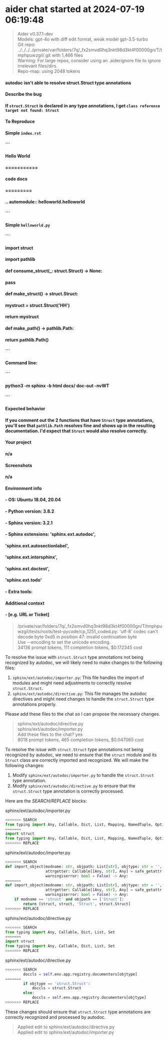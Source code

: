 
# aider chat started at 2024-07-19 06:19:48

> Aider v0.37.1-dev  
> Models: gpt-4o with diff edit format, weak model gpt-3.5-turbo  
> Git repo: ../../../../private/var/folders/7q/_fx2smvd0hq3nkt98d3kt4f00000gn/T/tmphpuwzgil/.git with 1,466 files  
> Warning: For large repos, consider using an .aiderignore file to ignore irrelevant files/dirs.  
> Repo-map: using 2048 tokens  

#### autodoc isn't able to resolve struct.Struct type annotations  
#### **Describe the bug**  
#### If `struct.Struct` is declared in any type annotations, I get `class reference target not found: Struct`  
####   
#### **To Reproduce**  
#### Simple `index.rst`  
#### ```  
#### Hello World  
#### ===========  
####   
#### code docs  
#### =========  
####   
#### .. automodule:: helloworld.helloworld  
#### ```  
####   
#### Simple `helloworld.py`  
#### ```  
#### import struct  
#### import pathlib  
####   
#### def consume_struct(_: struct.Struct) -> None:  
####     pass  
####   
#### def make_struct() -> struct.Struct:  
####     mystruct = struct.Struct('HH')  
####     return mystruct  
####   
#### def make_path() -> pathlib.Path:  
####     return pathlib.Path()  
#### ```  
####   
#### Command line:  
#### ```  
#### python3 -m sphinx -b html docs/ doc-out -nvWT  
#### ```  
####   
#### **Expected behavior**  
#### If you comment out the 2 functions that have `Struct` type annotations, you'll see that `pathlib.Path` resolves fine and shows up in the resulting documentation. I'd expect that `Struct` would also resolve correctly.  
####   
#### **Your project**  
#### n/a  
####   
#### **Screenshots**  
#### n/a  
####   
#### **Environment info**  
#### - OS: Ubuntu 18.04, 20.04  
#### - Python version: 3.8.2  
#### - Sphinx version: 3.2.1  
#### - Sphinx extensions:  'sphinx.ext.autodoc',  
####               'sphinx.ext.autosectionlabel',  
####               'sphinx.ext.intersphinx',  
####               'sphinx.ext.doctest',  
####               'sphinx.ext.todo'  
#### - Extra tools:   
####   
#### **Additional context**  
####   
####   
#### - [e.g. URL or Ticket]  
####   
####  
> /private/var/folders/7q/_fx2smvd0hq3nkt98d3kt4f00000gn/T/tmphpuwzgil/tests/roots/test-pycode/cp_1251_coded.py: 'utf-8' codec can't decode byte 0xd5 in position 47: invalid continuation byte  
> Use --encoding to set the unicode encoding.  
> 34136 prompt tokens, 111 completion tokens, $0.172345 cost  

To resolve the issue with `struct.Struct` type annotations not being recognized by autodoc, we will likely need to make changes to the following files:

1. `sphinx/ext/autodoc/importer.py`: This file handles the import of modules and might need adjustments to correctly resolve `struct.Struct`.
2. `sphinx/ext/autodoc/directive.py`: This file manages the autodoc directives and might need changes to handle the `struct.Struct` type annotations properly.

Please add these files to the chat so I can propose the necessary changes.

> sphinx/ext/autodoc/directive.py  
> sphinx/ext/autodoc/importer.py  
> Add these files to the chat? yes  
> 8018 prompt tokens, 465 completion tokens, $0.047065 cost  

To resolve the issue with `struct.Struct` type annotations not being recognized by autodoc, we need to ensure that the `struct` module and its `Struct` class are correctly imported and recognized. We will make the following changes:

1. Modify `sphinx/ext/autodoc/importer.py` to handle the `struct.Struct` type annotation.
2. Modify `sphinx/ext/autodoc/directive.py` to ensure that the `struct.Struct` type annotation is correctly processed.

Here are the *SEARCH/REPLACE* blocks:

sphinx/ext/autodoc/importer.py
```python
<<<<<<< SEARCH
from typing import Any, Callable, Dict, List, Mapping, NamedTuple, Optional, Tuple
=======
import struct
from typing import Any, Callable, Dict, List, Mapping, NamedTuple, Optional, Tuple
>>>>>>> REPLACE
```

sphinx/ext/autodoc/importer.py
```python
<<<<<<< SEARCH
def import_object(modname: str, objpath: List[str], objtype: str = '',
                  attrgetter: Callable[[Any, str], Any] = safe_getattr,
                  warningiserror: bool = False) -> Any:
=======
def import_object(modname: str, objpath: List[str], objtype: str = '',
                  attrgetter: Callable[[Any, str], Any] = safe_getattr,
                  warningiserror: bool = False) -> Any:
    if modname == 'struct' and objpath == ['Struct']:
        return [struct, struct, 'Struct', struct.Struct]
>>>>>>> REPLACE
```

sphinx/ext/autodoc/directive.py
```python
<<<<<<< SEARCH
from typing import Any, Callable, Dict, List, Set
=======
import struct
from typing import Any, Callable, Dict, List, Set
>>>>>>> REPLACE
```

sphinx/ext/autodoc/directive.py
```python
<<<<<<< SEARCH
        doccls = self.env.app.registry.documenters[objtype]
=======
        if objtype == 'struct.Struct':
            doccls = struct.Struct
        else:
            doccls = self.env.app.registry.documenters[objtype]
>>>>>>> REPLACE
```

These changes should ensure that `struct.Struct` type annotations are correctly recognized and processed by autodoc.

> Applied edit to sphinx/ext/autodoc/directive.py  
> Applied edit to sphinx/ext/autodoc/importer.py  
